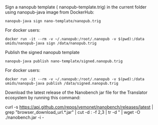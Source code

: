 Sign a nanopub template ( nanopub-template.trig) in the current folder using nanopub-java image from DockerHub:

```
nanopub-java sign nano-template/nanopub.trig
```

For docker users:

```
docker run -it --rm -v ~/.nanopub:/root/.nanopub -v $(pwd):/data umids/nanopub-java sign /data/nanopub.trig
```

Publish the signed nanopub template

```
nanopub-java publish nano-template/signed.nanopub.trig
```

For docker users:

```
docker run -it --rm -v ~/.nanopub:/root/.nanopub -v $(pwd):/data umids/nanopub-java publish /data/signed.nanopub.trig
```

Download the latest release of the Nanobench jar file for the Translator ecosystem by running this command:

curl -s https://api.github.com/repos/vemonet/nanobench/releases/latest | grep "browser_download_url.\*.jar" | cut -d : -f 2,3 | tr -d \" | wget -O ./nanobench.jar -i -
